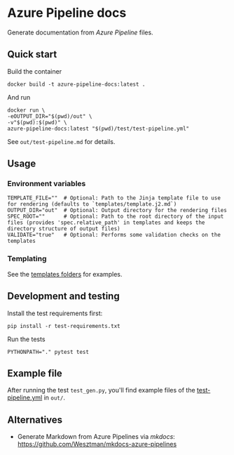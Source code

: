 # Azure Pipeline docs

Generate documentation from *Azure Pipeline* files.

## Quick start

Build the container
```shell
docker build -t azure-pipeline-docs:latest .
```

And run
```shell
docker run \
-eOUTPUT_DIR="$(pwd)/out" \
-v"$(pwd):$(pwd)" \
azure-pipeline-docs:latest "$(pwd)/test/test-pipeline.yml" 
```
See `out/test-pipeline.md` for details.

## Usage

### Environment variables
```shell
TEMPLATE_FILE=""  # Optional: Path to the Jinja template file to use for rendering (defaults to `templates/template.j2.md`)
OUTPUT_DIR="out"  # Optional: Output directory for the rendering files
SPEC_ROOT=""      # Optional: Path to the root directory of the input files (provides 'spec.relative_path' in templates and keeps the directory structure of output files)
VALIDATE="true"   # Optional: Performs some validation checks on the templates
```

### Templating

See the [templates folders](templates) for examples.

## Development and testing

Install the test requirements first:
```shell
pip install -r test-requirements.txt
```
Run the tests
```shell
PYTHONPATH="." pytest test
```

## Example file
After running the test `test_gen.py`, you'll find example files of the [test-pipeline.yml](test/test-pipeline.yml) in `out/`. 

## Alternatives
- Generate Markdown from Azure Pipelines via *mkdocs*: https://github.com/Wesztman/mkdocs-azure-pipelines
